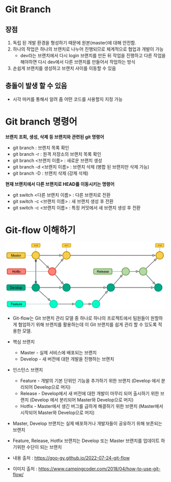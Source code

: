 # Git Branch
## 장점
1. 독립 된 개발 환경을 형성하기 때문에 원본(master)에 대해 안전함.
2. 하나의 작업은 하나의 브랜치로 나누어 진행되므로 체계적으로 협업과 개발이 가능
    - dev라는 브랜치에서 다시 login 브랜치를 만든 뒤 작업을 진행하고 다른 작업을 해야하면 다시 dev에서 다른 브랜치를 만들어서 작업하는 방식
3. 손쉽게 브랜치를 생성하고 브랜치 사이를 이동할 수 있음

## 충돌이 발생 할 수 있음
- 시각 마커를 통해서 알려 줌 어떤 코드를 사용할지 지정 가능

# Git branch 명령어
**브랜치 조회, 생성, 삭제 등 브랜치와 관련된 git 명령어**
- git branch : 브랜치 목록 확인
- git branch -r : 원격 저장소의 브랜치 목록 확인
- git branch <브랜치 이름> : 새로운 브랜치 생성
- git branch -d <브랜치 이름> : 브랜치 삭제 (병합 된 브랜치만 삭제 가능)
- git branch -D : 브랜치 삭제 (강제 삭제)

**현재 브랜치에서 다른 브랜치로 HEAD를 이동시키는 명령어**
- git switch <다른 브랜치 이름> : 다른 브랜치로 전환
- git switch -c <브랜치 이름> : 새 브랜치 생성 후 전환
- git switch -c <브랜치 이름> <commit ID> : 특정 커밋에서 새 브랜치 생성 후 전환


# Git-flow 이해하기
![alt text](/TIL/Git/img/gitbranch.png)

- Git-flow는 Git 브랜치 관리 모델 중 하나로 하나의 프로젝트에서 팀원들이 원할하게 협업하기 위해 브랜치를 활용하는데 이 Git 브랜치를 쉽게 관리 할 수 있도록 적용한 모델.

- 핵심 브랜치
    - Master - 실제 서비스에 배포되는 브랜치
    - Develop - 새 버전에 대한 개발을 진행하는 브랜치
- 인스턴스 브랜치
    - Feature - 개발의 기본 단위인 기능을 추가하기 위한 브랜치 (Develop 에서 분리되어 Develop으로 머지)
    - Release - Develop에서 새 버전에 대한 개발이 마무리 되어 출시하기 위한 브랜치 (Develop 에서 분리되어 Master와 Develop으로 머지)
    - Hotfix - Master에서 생긴 버그를 급하게 해결하기 위한 브랜치 (Master에서 시작되어 Master와 Develop으로 머지)

- Master, Develop 브랜치는 실제 배포하거나 개발자들이 공유하기 위해 보존되는 브랜치
- Feature, Release, Hotfix 브랜치는 Develop 또는 Master 브랜치를 업데이트 하기위한 수단이 되는 브랜치







- 내용 출처 : https://goo-gy.github.io/2022-07-24-git-flow
- 이미지 출처 : https://www.campingcoder.com/2018/04/how-to-use-git-flow/
